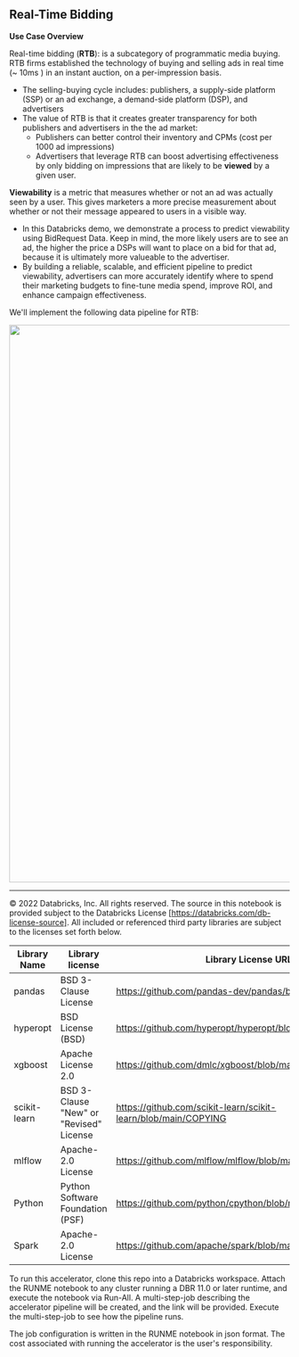 ## Real-Time Bidding

**Use Case Overview**

Real-time bidding (**RTB**): is a subcategory of programmatic media buying. RTB firms established the technology of buying and selling ads in real time (~ 10ms ) in an instant auction, on a per-impression basis.

* The selling-buying cycle includes: publishers, a supply-side platform (SSP) or an ad exchange, a demand-side platform (DSP), and advertisers
* The value of RTB is that it creates greater transparency for both publishers and advertisers in the the ad market: 
  * Publishers can better control their inventory and CPMs (cost per 1000 ad impressions) 
  * Advertisers that leverage RTB can boost advertising effectiveness by only bidding on impressions that are likely to be **viewed** by a given user.

**Viewability** is a metric that measures whether or not an ad was actually seen by a user. This gives marketers a more precise measurement about whether or not their message appeared to users in a visible way.
* In this Databricks demo, we demonstrate a process to predict viewability using BidRequest Data. Keep in mind, the more likely users are to see an ad, the higher the price a DSPs will want to place on a bid for that ad, because it is ultimately more valueable to the advertiser.
* By building a reliable, scalable, and efficient pipeline to predict viewability, advertisers can more accurately identify where to spend their marketing budgets to fine-tune media spend, improve ROI, and enhance campaign effectiveness.


We'll implement the following data pipeline for RTB:

<img src="https://github.com/QuentinAmbard/databricks-demo/raw/main/media/resources/images/rtb-pipeline-dlt.png" width="1000"/>


___

&copy; 2022 Databricks, Inc. All rights reserved. The source in this notebook is provided subject to the Databricks License [https://databricks.com/db-license-source].  All included or referenced third party libraries are subject to the licenses set forth below.

|Library Name|Library license | Library License URL | Library Source URL |
|---|---|---|---|
|pandas|BSD 3-Clause License|https://github.com/pandas-dev/pandas/blob/main/LICENSE|https://github.com/pandas-dev/pandas|
|hyperopt|BSD License (BSD)|https://github.com/hyperopt/hyperopt/blob/master/LICENSE.txt|https://github.com/hyperopt/hyperopt|
|xgboost|Apache License 2.0|https://github.com/dmlc/xgboost/blob/master/LICENSE|https://github.com/dmlc/xgboost|
|scikit-learn|BSD 3-Clause "New" or "Revised" License|https://github.com/scikit-learn/scikit-learn/blob/main/COPYING|https://github.com/scikit-learn/scikit-learn|
|mlflow|Apache-2.0 License |https://github.com/mlflow/mlflow/blob/master/LICENSE.txt|https://github.com/mlflow/mlflow|
|Python|Python Software Foundation (PSF) |https://github.com/python/cpython/blob/master/LICENSE|https://github.com/python/cpython|
|Spark|Apache-2.0 License |https://github.com/apache/spark/blob/master/LICENSE|https://github.com/apache/spark|

To run this accelerator, clone this repo into a Databricks workspace. Attach the RUNME notebook to any cluster running a DBR 11.0 or later runtime, and execute the notebook via Run-All. A multi-step-job describing the accelerator pipeline will be created, and the link will be provided. Execute the multi-step-job to see how the pipeline runs.

The job configuration is written in the RUNME notebook in json format. The cost associated with running the accelerator is the user's responsibility.
